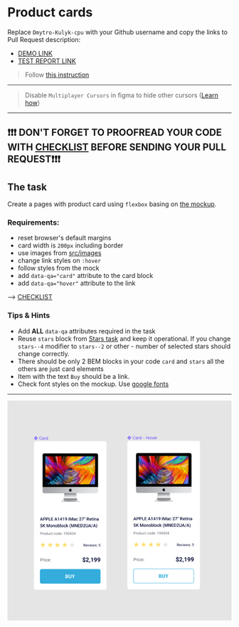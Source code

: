 # Product cards
Replace `Dmytro-Kulyk-cpu` with your Github username and copy the links to Pull Request description:
- [DEMO LINK](https://Dmytro-Kulyk-cpu.github.io/layout_product-cards/)
- [TEST REPORT LINK](https://Dmytro-Kuluk-cpu.github.io/layout_product-cards/report/html_report/)

> Follow [this instruction](https://mate-academy.github.io/layout_task-guideline)
___

> Disable `Multiplayer Cursors` in figma to hide other cursors ([Learn how](https://mate-academy.github.io/layout_task-guideline/figma.html#multiplayer-cursors))
___

## ❗️❗️❗️ DON'T FORGET TO PROOFREAD YOUR CODE WITH [CHECKLIST](https://github.com/mate-academy/layout_product-cards/blob/master/checklist.md) BEFORE SENDING YOUR PULL REQUEST❗️❗️❗️

## The task
Create a pages with product card using `flexbox` basing on [the mockup](https://www.figma.com/file/ojkArVazq7vsX0nbpn9CxZ/Moyo-%2F-Catalog-(ENG)?node-id=11325%3A2287).

### Requirements:
- reset browser's default margins
- card width is `200px` including border
- use images from [src/images](src/images)
- change link styles on `:hover`
- follow styles from the mock
- add `data-qa="card"` attribute to the card block
- add `data-qa="hover"` attribute to the link

--> [CHECKLIST](https://github.com/mate-academy/layout_product-cards/blob/master/checklist.md)

### Tips & Hints
- Add **ALL** `data-qa` attributes required in the task
- Reuse `stars` block from [Stars task](https://github.com/mate-academy/layout_stars)
and keep it operational. If you change `stars--4` modifier to `stars--2` or
other - number of selected stars should change correctly.
- There should be only 2 BEM blocks in your code `card` and `stars` all the others are just card elements
- Item with the text `Buy` should be a link.
- Check font styles on the mockup. Use [google fonts](https://fonts.google.com/)

---
![screenshot](./references/card-example.png)

